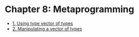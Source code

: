 # Chapter 8: Metaprogramming

- [1. Using type vector of types](recipe_01/README.md)
- [2. Manipulating a vector of types](recipe_02/README.md)



